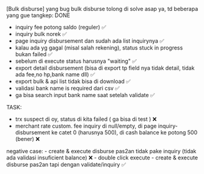 [Bulk disburse] yang bug bulk disburse tolong di solve asap ya, td beberapa yang gue tangkep:
DONE

- inquiry fee potong saldo (reguler) ✅
- inquiry bulk norek ✅
- page inquiry disbursement dan sudah ada list inquirynya ✅
- kalau ada yg gagal (misal salah rekening), status stuck in progress bukan failed ✅
- sebelum di execute status harusnya "waiting" ✅
- export detail disbursement (bisa di export tp field nya tidak detail, tidak ada fee,no hp,bank name dll) ✅
- export bulk & api list tidak bisa di download ✅
- validasi bank name is required dari csv ✅
- ga bisa search input bank name saat setelah validate ✅

TASK:

- trx suspect di oy, status di kita failed ( ga bisa di test ) ❌
- merchant rate custom. fee inquiry di null/empty, di page inquiry-disbursement ke catet 0 (harusnya 500), di cash balance ke potong 500 (bener) ❌

negative case: - create & execute disburse pas2an tidak pake inquiry (tidak ada validasi insuficient balance) ❌ - double click execute - create & execute disburse pas2an tapi dengan validate/inquiry ✅
